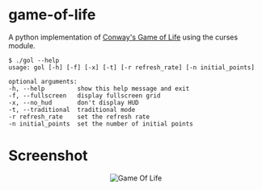 game-of-life
============

A python implementation of [Conway's Game of Life](http://en.wikipedia.org/wiki/Conway's_Game_of_Life) using the curses module.

    $ ./gol --help
    usage: gol [-h] [-f] [-x] [-t] [-r refresh_rate] [-n initial_points]

    optional arguments:
    -h, --help         show this help message and exit
    -f, --fullscreen   display fullscreen grid
    -x, --no_hud       don't display HUD
    -t, --traditional  traditional mode
    -r refresh_rate    set the refresh rate
    -n initial_points  set the number of initial points

Screenshot
==========

<p align="center">
<img src="https://raw.github.com/iiSeymour/game-of-life/master/conway/gol.png"" alt="Game Of Life"/>
</p>
